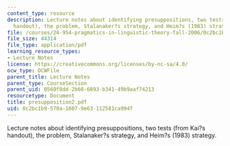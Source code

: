 ```yaml
---
content_type: resource
description: Lecture notes about identifying presuppositions, two tests (from Kai?s
  handout), the problem, Stalanaker?s strategy, and Heim?s (1983) strategy.
file: /courses/24-954-pragmatics-in-linguistic-theory-fall-2006/0c2bc1b9570a16079e63112581ca994f_presupposition2.pdf
file_size: 44314
file_type: application/pdf
learning_resource_types:
- Lecture Notes
license: https://creativecommons.org/licenses/by-nc-sa/4.0/
ocw_type: OCWFile
parent_title: Lecture Notes
parent_type: CourseSection
parent_uid: 0560f8dd-2b68-6893-b341-49b9aaf74213
resourcetype: Document
title: presupposition2.pdf
uid: 0c2bc1b9-570a-1607-9e63-112581ca994f
---
```

Lecture notes about identifying presuppositions, two tests (from Kai?s handout), the problem, Stalanaker?s strategy, and Heim?s (1983) strategy.